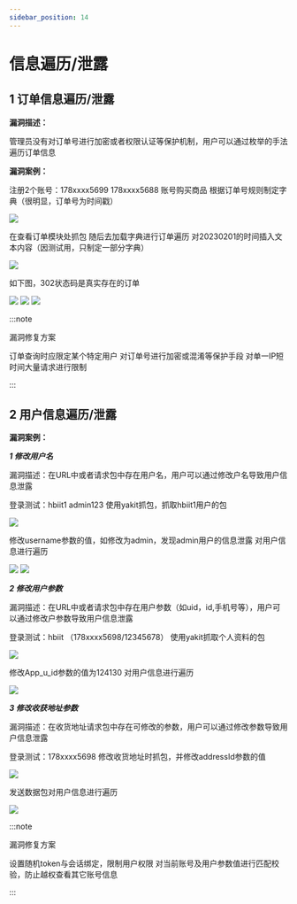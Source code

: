 ```yaml
---
sidebar_position: 14
---
```

# 信息遍历/泄露

## 1 订单信息遍历/泄露

**漏洞描述：**

管理员没有对订单号进行加密或者权限认证等保护机制，用户可以通过枚举的手法遍历订单信息

**漏洞案例：**

注册2个账号：178xxxx5699    178xxxx5688
账号购买商品
根据订单号规则制定字典（很明显，订单号为时间戳）

![](/img/products/yakit/InformationDisclosure-1.png)

在查看订单模块处抓包
随后去加载字典进行订单遍历
对20230201的时间插入文本内容（因测试用，只制定一部分字典）

![](/img/products/yakit/InformationDisclosure-2.png)

如下图，302状态码是真实存在的订单

![](/img/products/yakit/InformationDisclosure-3.png)
![](/img/products/yakit/InformationDisclosure-4.png)
![](/img/products/yakit/InformationDisclosure-5.png)


:::note

漏洞修复方案

订单查询时应限定某个特定用户
对订单号进行加密或混淆等保护手段
对单一IP短时间大量请求进行限制

:::

## 2 用户信息遍历/泄露

**漏洞案例：**

***1 修改用户名***

漏洞描述：在URL中或者请求包中存在用户名，用户可以通过修改户名导致用户信息泄露

登录测试：hbiit1 admin123
使用yakit抓包，抓取hbiit1用户的包

![](/img/products/yakit/InformationDisclosure-6.png)

修改username参数的值，如修改为admin，发现admin用户的信息泄露
对用户信息进行遍历

![](/img/products/yakit/InformationDisclosure-7.png)
![](/img/products/yakit/InformationDisclosure-8.png)

***2 修改用户参数***

漏洞描述：在URL中或者请求包中存在用户参数（如uid，id,手机号等），用户可以通过修改户参数导致用户信息泄露

登录测试：hbiit      （178xxxx5698/12345678）
使用yakit抓取个人资料的包

![](/img/products/yakit/InformationDisclosure-9.png)

修改App_u_id参数的值为124130
对用户信息进行遍历

![](/img/products/yakit/InformationDisclosure-10.png)

***3 修改收获地址参数***

漏洞描述：在收货地址请求包中存在可修改的参数，用户可以通过修改参数导致用户信息泄露

登录测试：178xxxx5698
修改收货地址时抓包，并修改addressId参数的值

![](/img/products/yakit/InformationDisclosure-11.png)

发送数据包对用户信息进行遍历

![](/img/products/yakit/InformationDisclosure-12.png)


:::note

漏洞修复方案

设置随机token与会话绑定，限制用户权限
对当前账号及用户参数值进行匹配校验，防止越权查看其它账号信息

:::